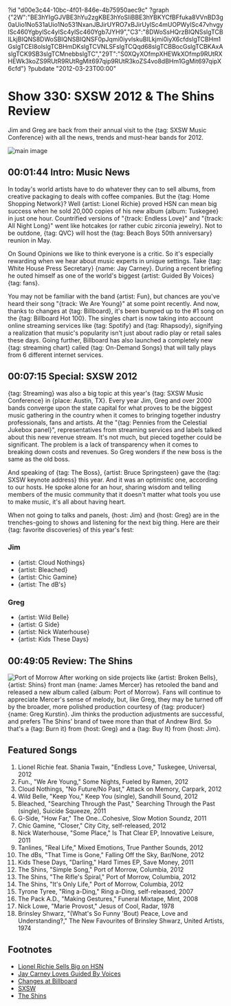 ?id "d00e3c44-10bc-4f01-846e-4b75950aec9c"
?graph {"2W":"BE3hYIgGJVBE3hYu2zgKBE3hYoSIiBBE3hYBKYCfBFfuka8VVnBD3g0aUio1No531aUio1No531NxanJBJirUYRO7xBJirUylSc4mUOPWylSc47vhvgylSc460YgbylSc4ylSc4ylSc460Ygb7JYH9","C3":"8DWoSsHQrzBIQNSslgTCBILkjBIQNS8DWoSBIQNSBIQNSF0pJqmi0iyvlskuBILkjmi0iyX6cfdslgTCBHm1GslgTCEI8olslgTCBHmDKslgTCVNLSFslgTCQqd68slgTCBBocGslgTCBKAxAslgTCK9SB3slgTCMnebbslgTC","29T":"S0XQyXOfmpXHEWkXOfmp9RUtRXHEWk3koZS9RUtR9RUtRgMit697qip9RUtR3koZS4vo8dBHm1GgMit697qipX6cfd"}
?pubdate "2012-03-23T00:00"
# Show 330: SXSW 2012 & The Shins Review
Jim and Greg are back from their annual visit to the {tag: SXSW Music Conference} with all the news, trends and must-hear bands for 2012.

![main image](https://static.soundopinions.org/images/2012/sxsw2012.jpg)


## 00:01:44 Intro: Music News
In today's world artists have to do whatever they can to sell albums, from creative packaging to deals with coffee companies. But the {tag: Home Shopping Network}? Well {artist: Lionel Richie} proved HSN can mean big success when he sold 20,000 copies of his new album {album: Tuskegee} in just one hour. Countrified versions of "{track: Endless Love}" and "{track: All Night Long}" went like hotcakes (or rather cubic zirconia jewelry). Not to be outdone, {tag: QVC} will host the {tag: Beach Boys 50th anniversary} reunion in May.

On Sound Opinions we like to think everyone is a critic. So it's especially rewarding when we hear about music experts in unique settings. Take {tag: White House Press Secretary} {name: Jay Carney}. During a recent briefing he outed himself as one of the world's biggest {artist: Guided By Voices} {tag: fans}. 

You may not be familiar with the band {artist: Fun}, but chances are you've heard their song "{track: We Are Young}" at some point recently. And now, thanks to changes at {tag: Billboard}, it's been bumped up to the #1 song on the {tag: Billboard Hot 100}. The singles chart is now taking into account online streaming services like {tag: Spotify} and {tag: Rhapsody}, signifying a realization that music's popularity isn't just about radio play or retail sales these days. Going further, Billboard has also launched a completely new {tag: streaming chart} called {tag: On-Demand Songs} that will tally plays from 6 different internet services.

## 00:07:15 Special: SXSW 2012
{tag: Streaming} was also a big topic at this year's {tag: SXSW Music Conference} in {place: Austin, TX}. Every year Jim, Greg and over 2000 bands converge upon the state capital for what proves to be the biggest music gathering in the country when it comes to bringing together industry professionals, fans and artists. At the "{tag: Pennies from the Celestial Jukebox panel}", representatives from streaming services and labels talked about this new revenue stream. It's not much, but pieced together could be significant. The problem is a lack of transparency when it comes to breaking down costs and revenues. So Greg wonders if the new boss is the same as the old boss.

And speaking of {tag: The Boss}, {artist: Bruce Springsteen} gave the {tag: SXSW keynote address} this year. And it was an optimistic one, according to our hosts. He spoke alone for an hour, sharing wisdom and telling members of the music community that it doesn't matter what tools you use to make music, it's all about having heart.

When not going to talks and panels, {host: Jim} and {host: Greg} are in the trenches-going to shows and listening for the next big thing. Here are their {tag: favorite discoveries} of this year's fest:

### Jim
- {artist: Cloud Nothings}
- {artist: Bleached}
- {artist: Chic Gamine}
- {artist: The dB's}

### Greg
- {artist: Wild Belle}
- {artist: G Side}
- {artist: Nick Waterhouse}
- {artist: Kids These Days}

## 00:49:05 Review: The Shins
![Port of Morrow](https://static.soundopinions.org/assets/330/29T0.jpg)
After working on side projects like {artist: Broken Bells}, {artist: Shins} front man {name: James Mercer} has retooled the band and released a new album called {album: Port of Morrow}. Fans will continue to appreciate Mercer's sense of melody, but, like Greg, they may be turned off by the broader, more polished production courtesy of {tag: producer} {name: Greg Kurstin}. Jim thinks the production adjustments are successful, and prefers The Shins' brand of twee more than that of Andrew Bird. So that's a {tag: Burn it} from {host: Greg} and a {tag: Buy It} from {host: Jim}.


## Featured Songs
1. Lionel Richie feat. Shania Twain, "Endless Love," Tuskegee, Universal, 2012
2. Fun., "We Are Young," Some Nights, Fueled by Ramen, 2012
3. Cloud Nothings, "No Future/No Past," Attack on Memory, Carpark, 2012
4. Wild Belle, "Keep You," Keep You (single), Sandhill Sound, 2012
5. Bleached, "Searching Through the Past," Searching Through the Past (single), Suicide Squeeze, 2011
6. G-Side, "How Far," The One...Cohesive, Slow Motion Soundz, 2011
7. Chic Gamine, "Closer," City City, self-released, 2012
8. Nick Waterhouse, "Some Place," Is That Clear EP, Innovative Leisure, 2011
9. Tanlines, "Real Life," Mixed Emotions, True Panther Sounds, 2012
10. The dBs, "That Time is Gone," Falling Off the Sky, Bar/None, 2012
11. Kids These Days, "Darling," Hard Times EP, Save Money, 2011
12. The Shins, "Simple Song," Port of Morrow, Columbia, 2012
13. The Shins, "The Rifle's Spiral," Port of Morrow, Columbia, 2012
14. The Shins, "It's Only Life," Port of Morrow, Columbia, 2012
15. Tyrone Tyree, "Ring a-Ding," Ring a-Ding, self-released, 2007
16. The Pack A.D., "Making Gestures," Funeral Mixtape, Mint, 2008
17. Nick Lowe, "Marie Provost," Jesus of Cool, Radar, 1978
18. Brinsley Shwarz, "(What's So Funny 'Bout) Peace, Love and Understanding?," The New Favourites of Brinsley Shwarz, United Artists, 1974

## Footnotes 
- [Lionel Richie Sells Big on HSN](http://www.billboard.com/biz/articles/news/retail/1098322/how-lionel-richie-sold-nearly-20000-albums-in-an-hour-on-home)
- [Jay Carney Loves Guided By Voices](http://www.huffingtonpost.com/2012/03/14/jay-carney-guided-by-voices-press-conference_n_1345403.html)
- [Changes at Billboard](http://www.nytimes.com/2012/03/15/arts/music/billboard-starts-counting-online-streams-for-hot-100-chart.html)
- [SXSW](http://www.sxsw.com/music)
- [The Shins](http://www.theshins.com/home)
